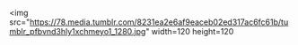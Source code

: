 <!DOCTYPE html>
<html>


<img src="https://78.media.tumblr.com/8231ea2e6af9eaceb02ed317ac6fc61b/tumblr_pfbvnd3hly1xchmeyo1_1280.jpg" width=120 height=120
</a>
</p>


</body>
    </html>
  
